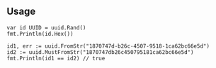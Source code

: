 
## Usage

    var id UUID = uuid.Rand()
    fmt.Println(id.Hex())

    id1, err := uuid.FromStr("1870747d-b26c-4507-9518-1ca62bc66e5d")
    id2 := uuid.MustFromStr("1870747db26c450795181ca62bc66e5d")
    fmt.Println(id1 == id2) // true